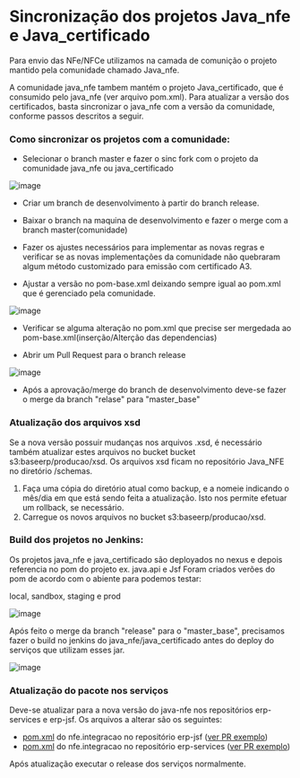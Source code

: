 # Sincronização dos projetos Java_nfe e Java_certificado

Para envio das NFe/NFCe utilizamos na camada de comunição o projeto mantido pela comunidade chamado Java_nfe. 

A comunidade java_nfe tambem mantém o projeto Java_certificado, que é consumido pelo java_nfe (ver arquivo pom.xml). 
Para atualizar a versão dos certificados, basta sincronizar o java_nfe com a versão da comunidade, conforme passos 
descritos a seguir.

### Como sincronizar os projetos com a comunidade:

- Selecionar o branch master e fazer o sinc fork com o projeto da comunidade java_nfe ou java_certificado

![image](https://github.com/asaasdev/Java_NFe/assets/81778352/90ffb830-2fda-4201-8845-f08351f16495)

- Criar um branch de desenvolvimento à partir do branch release.

- Baixar o branch na maquina de desenvolvimento e fazer o merge com a branch master(comunidade)

- Fazer os ajustes necessários para implementar as novas regras e verificar se as novas implementações da comunidade não quebraram algum método customizado para emissão com certificado A3.

- Ajustar a versão no pom-base.xml deixando sempre igual ao pom.xml que é gerenciado pela comunidade.

![image](https://github.com/asaasdev/Java_NFe/assets/81778352/1b63365c-0dda-4a31-8a88-359030036bfc)

- Verificar se alguma alteração no pom.xml que precise ser mergedada ao pom-base.xml(inserção/Alterção das dependencias)
  
- Abrir um Pull Request para o branch release
  
![image](https://github.com/asaasdev/Java_NFe/assets/81778352/e2a55a57-0afe-473a-b055-7848d2027b3f)

- Após a aprovação/merge do branch de desenvolvimento deve-se fazer o merge da branch "relase" para "master_base"

### Atualização dos arquivos xsd

Se a nova versão possuir mudanças nos arquivos .xsd, é necessário também atualizar estes arquivos no bucket 
bucket s3:baseerp/producao/xsd. Os arquivos xsd ficam no repositório Java_NFE no diretório /schemas.

1. Faça uma cópia do diretório atual como backup, e a nomeie indicando o mês/dia em que está sendo feita a 
   atualização. Isto nos permite efetuar um rollback, se necessário.
2. Carregue os novos arquivos no bucket s3:baseerp/producao/xsd.

### Build dos projetos no Jenkins:

Os projetos java_nfe e java_certificado são deployados no nexus e depois referencia no pom do projeto ex. java.api e Jsf
Foram criados verões do pom de acordo com o abiente para podemos testar:

local, sandbox, staging e prod

![image](https://github.com/asaasdev/Java_NFe/assets/81778352/250a81ef-b9ba-4e56-a14e-50c32c75119a)


Após feito o merge da branch "release" para o "master_base", precisamos fazer o build no jenkins do java_nfe/java_certificado antes do deploy do serviços que utilizam esses jar.


![image](https://github.com/asaasdev/Java_NFe/assets/81778352/8c0d3eee-efeb-41d3-954f-b5de3343936d)


### Atualização do pacote nos serviços

Deve-se atualizar para a nova versão do java-nfe nos repositórios erp-services e erp-jsf. Os arquivos a alterar são os seguintes:
- [pom.xml](https://github.com/asaasdev/erp-jsf/blob/master/libs/baseerp.nfe.integracao/pom.xml) do nfe.integracao no repositório erp-jsf ([ver PR exemplo](https://github.com/asaasdev/erp-jsf/pull/1744/files))
- [pom.xml](https://github.com/asaasdev/erp-services/blob/master/libs/nfe.integracao/pom.xml#L49) do nfe.integracao no repositório erp-services ([ver PR exemplo](https://github.com/asaasdev/erp-services/pull/2779/files))

Após atualização executar o release dos serviços normalmente.

